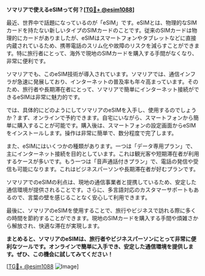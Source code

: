**ソマリアで使えるeSIMって何？[[TG💪+ @esim1088](https://t.me/s/esim1088)]**

最近、世界中で話題になっているのが「eSIM」です。eSIMとは、物理的なSIMカードを持たない新しいタイプのSIMカードのことです。従来のSIMカードは物理的にカードがありましたが、eSIMはスマートフォンやタブレットなどに直接内蔵されているため、携帯電話のスリム化や故障のリスクを減らすことができます。特に旅行者にとって、海外で現地のSIMカードを購入する手間がなくなり、非常に便利です。

ソマリアでも、このeSIM技術が導入されています。ソマリアでは、通信インフラが急速に発展しており、インターネットの普及率も年々高まっています。そのため、旅行者や長期滞在者にとって、ソマリアで簡単にインターネット接続ができるeSIMは非常に魅力的です。

では、具体的にどのようにしてソマリアのeSIMを入手し、使用するのでしょうか？まず、オンラインで予約できます。自宅にいながら、スマートフォンから簡単に購入することが可能です。購入後は、スマートフォンの設定画面からeSIMをインストールします。操作は非常に簡単で、数分程度で完了します。

また、eSIMにはいくつかの種類があります。一つは「データ専用プラン」で、主にインターネット接続を目的としています。これは観光客や短期滞在者が利用するケースが多いです。もう一つは「音声通話付きプラン」で、電話の発信や受信も可能になります。これはビジネスパーソンや長期滞在者が好むプランです。

ソマリアでのeSIMの利点は、現地の通信事業者と提携しているため、安定した通信環境が提供されることです。さらに、多言語対応のカスタマーサポートもあるので、言葉の壁を感じることなく安心して利用できます。

最後に、ソマリアのeSIMを使用することで、旅行やビジネスで訪れる際に多くの時間を節約することができます。現地のSIMカードを購入する手間や煩雑さから解放され、快適な滞在が実現します。

**まとめると、ソマリアのeSIMは、旅行者やビジネスパーソンにとって非常に便利なツールです。オンラインで簡単に入手でき、安定した通信環境を提供します。ぜひ、この機会に試してみてください！**

[[TG💪+ @esim1088](https://t.me/s/esim1088) ![Image](https://i.postimg.cc/Y0z9fWf4/image.png)]